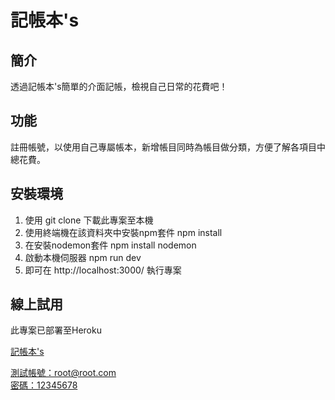 <!-- # expense-tracker -->
<h1>記帳本's</h1>
    
<h2>簡介</h2>
<p>透過記帳本's簡單的介面記帳，檢視自己日常的花費吧！</p>
    
<h2>功能</h2>
<p>註冊帳號，以使用自己專屬帳本，新增帳目同時為帳目做分類，方便了解各項目中總花費。</p>
    
<h2>安裝環境</h2>
<ol>
<li>使用 git clone 下載此專案至本機</li>
<li>使用終端機在該資料夾中安裝npm套件 npm install</li>
<li>在安裝nodemon套件 npm install nodemon</li>
<li>啟動本機伺服器 npm run dev</li>
<li>即可在 http://localhost:3000/ 執行專案</li>
</ol>

<h2>線上試用</h2>
<p>此專案已部署至Heroku</p>
<p><a href="https://vast-scrubland-49534.herokuapp.com/user/login">記帳本's</p>
<p>測試帳號：root@root.com</br>密碼：12345678</p>

